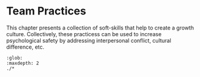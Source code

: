 # Team Practices

This chapter presents a collection of soft-skills that help to create a growth culture.
Collectively, these practicess can be used to increase psychological safety by addressing interpersonal conflict, cultural difference, etc. 

```{toctree}
:glob:
:maxdepth: 2
./*
```
